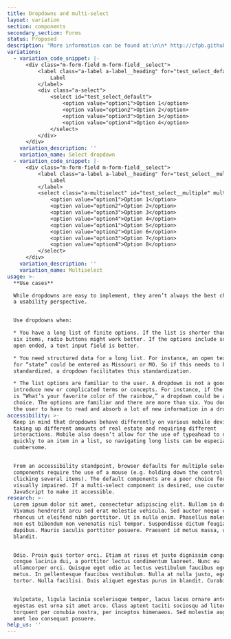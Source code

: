 ```yaml
---
title: Dropdowns and multi-select
layout: variation
section: components
secondary_section: Forms
status: Proposed
description: "More information can be found at:\n\n* http://cfpb.github.io/design-manual/page-components/form-fields.html#dropdowns\t\n* https://cfpb.github.io/capital-framework/components/cf-forms/#select-dropdown\n* https://cfpb.github.io/capital-framework/components/cf-forms/#basic-multiselect"
variations:
  - variation_code_snippet: |-
      <div class="m-form-field m-form-field__select">
          <label class="a-label a-label__heading" for="test_select_default">
              Label
          </label>
          <div class="a-select">
              <select id="test_select_default">
                  <option value="option1">Option 1</option>
                  <option value="option2">Option 2</option>
                  <option value="option3">Option 3</option>
                  <option value="option4">Option 4</option>
              </select>
          </div>
      </div>
    variation_description: ''
    variation_name: Select dropdown
  - variation_code_snippet: |-
      <div class="m-form-field m-form-field__select">
          <label class="a-label a-label__heading" for="test_select__multiple">
              Label
          </label>
          <select class="a-multiselect" id="test_select__multiple" multiple>
              <option value="option1">Option 1</option>
              <option value="option2">Option 2</option>
              <option value="option3">Option 3</option>
              <option value="option4">Option 4</option>
              <option value="option1">Option 5</option>
              <option value="option2">Option 6</option>
              <option value="option3">Option 7</option>
              <option value="option4">Option 8</option>
          </select>
      </div>
    variation_description: ''
    variation_name: Multiselect
usage: >-
  **Use cases**

  While dropdowns are easy to implement, they aren’t always the best choice from
  a usability perspective.


  Use dropdowns when:

  * You have a long list of finite options. If the list is shorter than around
  six items, radio buttons might work better. If the options include something
  open ended, a text input field is better.

  * You need structured data for a long list. For instance, an open text field
  for “state” could be entered as Missouri or MO. So if this needs to be
  standardized, a dropdown facilitates this standardization.

  * The list options are familiar to the user. A dropdown is not a good place to
  introduce new or complicated terms or concepts. For instance, if the question
  is “What’s your favorite color of the rainbow,” a dropdown could be a good
  choice. The options are familiar and there are more than six. You don’t want
  the user to have to read and absorb a lot of new information in a dropdown.
accessibility: >-
  Keep in mind that dropdowns behave differently on various mobile devices,
  taking up different amounts of real estate and requiring different
  interactions. Mobile also doesn’t allow for the use of typeahead to navigate
  quickly to an item in a list, so navigating long lists can be especially
  cumbersome.


  From an accessibility standpoint, browser defaults for multiple select
  components require the use of a mouse (e.g. holding down the control key and
  clicking several items). The default components are a poor choice for the
  visually impaired. If a multi-select component is desired, use custom
  JavaScript to make it accessible.
research: >-
  Lorem ipsum dolor sit amet, consectetur adipiscing elit. Nullam in dui mauris.
  Vivamus hendrerit arcu sed erat molestie vehicula. Sed auctor neque eu tellus
  rhoncus ut eleifend nibh porttitor. Ut in nulla enim. Phasellus molestie magna
  non est bibendum non venenatis nisl tempor. Suspendisse dictum feugiat nisl ut
  dapibus. Mauris iaculis porttitor posuere. Praesent id metus massa, ut
  blandit.


  Odio. Proin quis tortor orci. Etiam at risus et justo dignissim congue. Donec
  congue lacinia dui, a porttitor lectus condimentum laoreet. Nunc eu
  ullamcorper orci. Quisque eget odio ac lectus vestibulum faucibus eget in
  metus. In pellentesque faucibus vestibulum. Nulla at nulla justo, eget luctus
  tortor. Nulla facilisi. Duis aliquet egestas purus in blandit. Curabitur.


  Vulputate, ligula lacinia scelerisque tempor, lacus lacus ornare ante, ac
  egestas est urna sit amet arcu. Class aptent taciti sociosqu ad litora
  torquent per conubia nostra, per inceptos himenaeos. Sed molestie augue sit
  amet leo consequat posuere.
help_us: ''
---
```


